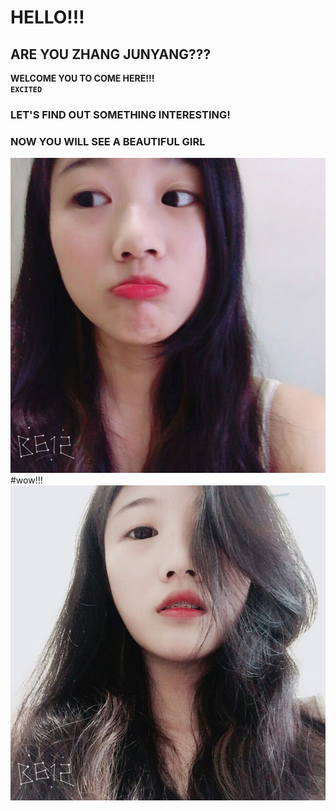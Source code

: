 # HELLO!!!   
## ARE YOU ZHANG JUNYANG???   
**WELCOME YOU TO COME HERE!!!**   
**`EXCITED`**   
### LET'S FIND OUT SOMETHING INTERESTING!   
### NOW YOU WILL SEE A BEAUTIFUL GIRL
![img](https://github.com/zTonyz/zTonyz.github.io/blob/master/mmexport1498202055093.jpg?raw=true)   
#wow!!!
![img](https://github.com/zTonyz/zTonyz.github.io/blob/master/mmexport1498184553930(1).jpg?raw=true)   
